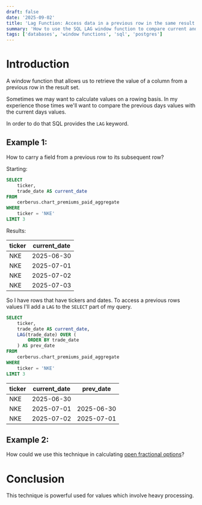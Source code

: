 ```yaml
---
draft: false
date: '2025-09-02'
title: 'Lag Function: Access data in a previous row in the same result set without having to join the table to itself.'
summary: 'How to use the SQL LAG window function to compare current and previous row values, with practical query and table output.'
tags: ['databases', 'window functions', 'sql', 'postgres']
---
```


# Introduction

A window function that allows us to retrieve the value of a column from a previous row in the result set.

Sometimes we may want to calculate values on a rowing basis. In my experience those times we'll want to compare the previous days values
with the current days values.

In order to do that SQL provides the `LAG` keyword.

## Example 1:

How to carry a field from a previous row to its subsequent row?

Starting:

```sql
SELECT
    ticker,
    trade_date AS current_date
FROM
    cerberus.chart_premiums_paid_aggregate
WHERE
    ticker = 'NKE'
LIMIT 3
```

Results:

| ticker | current_date |
| ------ | ------------ |
| NKE    | 2025-06-30   |
| NKE    | 2025-07-01   |
| NKE    | 2025-07-02   |
| NKE    | 2025-07-03   |

So I have rows that have tickers and dates. To access a previous rows values I'll add a `LAG` to the `SELECT` part of my query.

```sql
SELECT
    ticker,
    trade_date AS current_date,
    LAG(trade_date) OVER (
        ORDER BY trade_date
    ) AS prev_date
FROM
    cerberus.chart_premiums_paid_aggregate
WHERE
    ticker = 'NKE'
LIMIT 3
```

| ticker | current_date | prev_date  |
| ------ | ------------ | ---------- |
| NKE    | 2025-06-30   |            |
| NKE    | 2025-07-01   | 2025-06-30 |
| NKE    | 2025-07-02   | 2025-07-01 |

## Example 2:

How could we use this technique in calculating [open fractional options](/blog/finance/options/open-frac)?

# Conclusion

This technique is powerful used for values which involve heavy processing.
